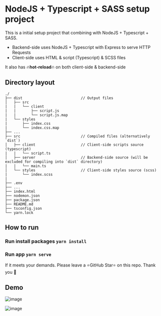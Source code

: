 # NodeJS + Typescript + SASS setup project

This is a initial setup project that combining with NodeJS + Typescript + SASS.

- Backend-side uses NodeJS + Typescript with Express to serve HTTP Requests
- Client-side uses HTML & script (Typescript) & SCSS files


It also has :fire:**hot-reload**:fire: on both client-side & backend-side

## Directory layout

    ./
    ├── dist                           // Output files
    │   ├── src
    |   |   └── client
    |   |       ├── script.js
    |   |       └── script.js.map
    |   └── styles
    |       ├── index.css
    |       └── index.css.map
    ├── ...
    ├── src                            // Compiled files (alternatively `dist`)
    │   ├── client                     // Client-side scripts source (typescript)
    |   |   └── script.ts
    │   ├── server                     // Backend-side source (will be excluded for compiling into `dist` directory)
    |   |   └── main.ts
    │   └── styles                     // Client-side styles source (scss)
    |       └── index.scss
    |
    ├── .env
    ├── ...
    ├── index.html
    ├── nodemon.json
    ├── package.json
    ├── README.md
    ├── tsconfig.json
    └── yarn.lock

## How to run

### Run install packages `yarn install`

### Run app `yarn serve`

If it meets your demands. Please leave a :star:GitHub Star:star: on this repo. Thank you :pray:

## Demo

![image](https://github.com/nguyenhmtriet/nodejs-typescript-sass/assets/24971905/018794e0-6493-4fda-9eab-d6599d0ec195)

![image](https://github.com/nguyenhmtriet/nodejs-typescript-sass/assets/24971905/5969283f-1709-4375-8f66-c2fdd3167bd2)

